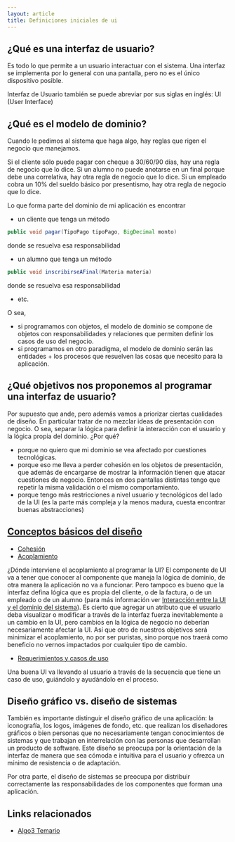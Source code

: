 ```yaml
---
layout: article
title: Definiciones iniciales de ui
---
```


## ¿Qué es una interfaz de usuario?

Es todo lo que permite a un usuario interactuar con el sistema. Una interfaz se implementa por lo general con una pantalla, pero no es el único dispositivo posible.

Interfaz de Usuario también se puede abreviar por sus siglas en inglés: UI (User Interface)

## ¿Qué es el modelo de dominio?

Cuando le pedimos al sistema que haga algo, hay reglas que rigen el negocio que manejamos.

Si el cliente sólo puede pagar con cheque a 30/60/90 días, hay una regla de negocio que lo dice. Si un alumno no puede anotarse en un final porque debe una correlativa, hay otra regla de negocio que lo dice. Si un empleado cobra un 10% del sueldo básico por presentismo, hay otra regla de negocio que lo dice.

Lo que forma parte del dominio de mi aplicación es encontrar

- un cliente que tenga un método 

``` java
public void pagar(TipoPago tipoPago, BigDecimal monto)
```

donde se resuelva esa responsabilidad

- un alumno que tenga un método 

``` java
public void inscribirseAFinal(Materia materia)
```

donde se resuelva esa responsabilidad

- etc.

O sea,

- si programamos con objetos, el modelo de dominio se compone de objetos con responsabilidades y relaciones que permiten definir los casos de uso del negocio.
- si programamos en otro paradigma, el modelo de dominio serán las entidades + los procesos que resuelven las cosas que necesito para la aplicación.

## ¿Qué objetivos nos proponemos al programar una interfaz de usuario?

Por supuesto que ande, pero además vamos a priorizar ciertas cualidades de diseño. En particular tratar de no mezclar ideas de presentación con negocio. O sea, separar la lógica para definir la interacción con el usuario y la lógica propia del dominio. ¿Por qué?

-  porque no quiero que mi dominio se vea afectado por cuestiones tecnológicas.
-  porque eso me lleva a perder cohesión en los objetos de presentación, que además de encargarse de mostrar la información tienen que atacar cuestiones de negocio. Entonces en dos pantallas distintas tengo que repetir la misma validación o el mismo comportamiento.
-  porque tengo más restricciones a nivel usuario y tecnológicos del lado de la UI (es la parte más compleja y la menos madura, cuesta encontrar buenas abstracciones)

## [Conceptos básicos del diseño](conceptos-basicos-del-diseno.html)

- [Cohesión](conceptos-basicos-del-diseno-cohesion.html)
- [Acoplamiento](conceptos-basicos-del-diseno-acoplamiento.html)

¿Dónde interviene el acoplamiento al programar la UI? El componente de UI va a tener que conocer al componente que maneja la lógica de dominio, de otra manera la aplicación no va a funcionar. Pero tampoco es bueno que la interfaz defina lógica que es propia del cliente, o de la factura, o de un empleado o de un alumno (para más información ver [Interacción entre la UI y el dominio del sistema](integracion-de-la-ui-en-una-arquitectura-de-un-sistema-de-software.html)). Es cierto que agregar un atributo que el usuario deba visualizar o modificar a través de la interfaz fuerza inevitablemente a un cambio en la UI, pero cambios en la lógica de negocio no deberían necesariamente afectar la UI. Así que otro de nuestros objetivos será minimizar el acoplamiento, no por ser puristas, sino porque nos traerá como beneficio no vernos impactados por cualquier tipo de cambio.

-   [Requerimientos y casos de uso](conceptos-basicos-del-diseno-requerimientos-y-casos-de-uso.html)

Una buena UI va llevando al usuario a través de la secuencia que tiene un caso de uso, guiándolo y ayudándolo en el proceso.

## Diseño gráfico vs. diseño de sistemas

También es importante distinguir el diseño gráfico de una aplicación: la iconografía, los logos, imágenes de fondo, etc. que realizan los diseñadores gráficos o bien personas que no necesariamente tengan conocimientos de sistemas y que trabajan en interrelación con las personas que desarrollan un producto de software. Este diseño se preocupa por la orientación de la interfaz de manera que sea cómoda e intuitiva para el usuario y ofrezca un mínimo de resistencia o de adaptación.

Por otra parte, el diseño de sistemas se preocupa por distribuir correctamente las responsabilidades de los componentes que forman una aplicación.

## Links relacionados

-  [Algo3 Temario](algo3-temario.html)

